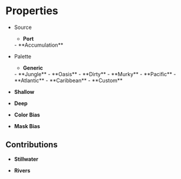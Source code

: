 

# Properties

- Source
  - **Port**  
  <desc>
  - **Accumulation**  
  <desc>
- Palette
  - **Generic**  
  <desc>
  - **Jungle**  
  <desc>
  - **Oasis**  
  <desc>
  - **Dirty**  
  <desc>
  - **Murky**  
  <desc>
  - **Pacific**  
  <desc>
  - **Atlantic**  
  <desc>
  - **Caribbean**  
  <desc>
  - **Custom**  
  <desc>
- **Shallow**  
  
- **Deep**  
  
- **Color Bias**  
  
- **Mask Bias**  
  

## Contributions

- **Stillwater**  
  
- **Rivers**  
  



